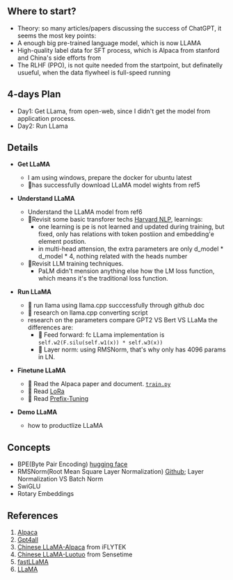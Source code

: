 ## Where to start?
 - Theory: so many articles/papers discussing the success of ChatGPT, it seems the most key points:
 - A enough big pre-trained language model, which is now LLAMA
 - High-quality label data for SFT process, which is Alpaca from stanford and China's side efforts from 
 - The RLHF (PPO),  is not quite needed from the startpoint, but definatelly usueful, when the data flywheel is full-speed running


## 4-days Plan

- Day1: Get LLama, from open-web, since I didn't get the model from application process.
- Day2: Run LLama


## Details

 - **Get LLaMA**
    - I am using windows, prepare the docker for ubuntu latest
    - 🚀has successfully download LLaMA model wights from ref5
- **Understand LLaMA**
    - Understand the LLaMA model from ref6
    - 🚀Revisit some basic transforer techs [Harvard NLP](https://nlp.seas.harvard.edu/2018/04/03/attention.html), learnings:
        - one learning is pe is not learned and updated during training, but fixed, only has relations with token postiion and embedding'e element postion. 
        - in multi-head attension, the extra parameters are only d_model * d_model * 4, nothing related with the heads number
    - 🚀Revisit LLM training techniques.
         - PaLM didn't mension anything else how the LM loss function, which means it's the traditional loss function.
- **Run LLaMA**
    - :rocket: run llama using llama.cpp succcessfully through github doc
    - :cherries: research on llama.cpp converting script
    - research on the parameters compare GPT2 VS Bert VS LLaMa the differences are:
        - :cherries: Feed forward: fc LLama implementation is `self.w2(F.silu(self.w1(x)) * self.w3(x))`
        - :cherries: Layer norm: using RMSNorm, that's why only has 4096 params in LN.
    
- **Finetune LLaMA**
    - :cherries: Read the Alpaca paper and document. [`train.py`](https://github.com/tatsu-lab/stanford_alpaca/blob/aa65c492bb788e144712daab42bc5d11c2761591/train.py#L32)
    - :cherries: Read [LoRa](https://arxiv.org/pdf/2106.09685.pdf)
    - :cherries: Read [Prefix-Tuning](https://arxiv.org/pdf/2106.09685.pdf)
- **Demo LLaMA**
    - how to productlize LLaMA

## Concepts
- BPE(Byte Pair Encoding) [hugging face](https://huggingface.co/course/chapter6/5?fw=pt)
- RMSNorm(Root Mean Square Layer Normalization) [Github](https://github.com/bzhangGo/rmsnorm); Layer Normalization VS Batch Norm
- SwiGLU
- Rotary Embeddings

## References
1. [Alpaca](https://github.com/tatsu-lab/stanford_alpaca)
2. [Gpt4all](https://github.com/search?q=Gpt4all)
3. [Chinese LLaMA-Alpaca](https://github.com/ymcui/Chinese-LLaMA-Alpaca) from iFLYTEK
4. [Chinese LLaMA-Luotuo](https://github.com/harveyaot/Chinese-alpaca-lora) from Sensetime
5. [fastLLaMA](https://github.com/spv420/fastLLaMA)
6. [LLaMA](https://arxiv.org/pdf/2302.13971v1.pdf)


    
